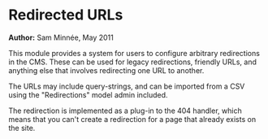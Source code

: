 Redirected URLs
===============

**Author:** Sam Minnée, May 2011

This module provides a system for users to configure arbitrary redirections in the CMS. These can be
used for legacy redirections, friendly URLs, and anything else that involves redirecting one URL to
another.

The URLs may include query-strings, and can be imported from a CSV using the "Redirections" model
admin included.

The redirection is implemented as a plug-in to the 404 handler, which means that you can't create a
redirection for a page that already exists on the site.